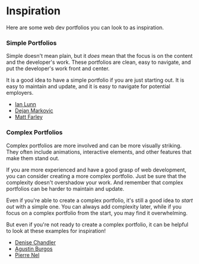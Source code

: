 # Inspiration

Here are some web dev portfolios you can look to as inspiration.

### Simple Portfolios

Simple doesn't mean plain, but it _does_ mean that the focus is on the content and the developer's work. These portfolios are clean, easy to navigate, and put the developer's work front and center.

It is a good idea to have a simple portfolio if you are just starting out. It is easy to maintain and update, and it is easy to navigate for potential employers.

- [Ian Lunn](https://ianlunn.co.uk/)
- [Dejan Markovic](https://www.dejan.works/)
- [Matt Farley](https://mattfarley.ca/)

### Complex Portfolios

Complex portfolios are more involved and can be more visually striking. They often include animations, interactive elements, and other features that make them stand out.

If you are more experienced and have a good grasp of web development, you can consider creating a more complex portfolio. Just be sure that the complexity doesn't overshadow your work. And remember that complex portfolios can be harder to maintain and update.

Even if you're able to create a complex portfolio, it's still a good idea to _start out_ with a simple one. You can always add complexity later, while if you focus on a complex portfolio from the start, you may find it overwhelming.

But even if you're not ready to create a complex portfolio, it can be helpful to look at these examples for inspiration!

- [Denise Chandler](https://denisechandler.com/)
- [Agustin Burgos](https://agustinburgos.com/)
- [Pierre Nel](https://pierre.io/)
